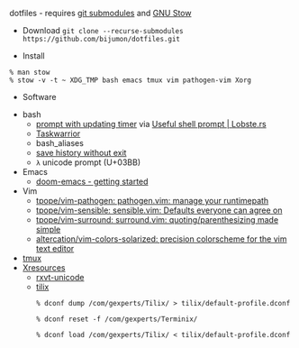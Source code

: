 dotfiles - requires [git submodules](https://git-scm.com/book/en/v2/Git-Tools-Submodules) and [GNU Stow](https://www.gnu.org/software/stow/manual/stow.html#Introduction)

+ Download
`git clone --recurse-submodules https://github.com/bijumon/dotfiles.git`

+ Install
``` shell
% man stow
% stow -v -t ~ XDG_TMP bash emacs tmux vim pathogen-vim Xorg
```

+ Software
 - bash
   * [prompt with updating timer](https://redandblack.io/blog/2020/bash-prompt-with-updating-time/) via [Useful shell prompt | Lobste.rs](https://lobste.rs/s/s5jj3v/useful_shell_prompt)
   * [Taskwarrior](https://taskwarrior.org/docs/start.html)
   * bash_aliases
   * [save history without exit](https://superuser.com/questions/555310/bash-save-history-without-exit)
   * `λ` unicode prompt (U+03BB)
 - Emacs
   * [doom-emacs - getting started](https://github.com/hlissner/doom-emacs/blob/develop/docs/getting_started.org)
 - Vim
   * [tpope/vim-pathogen: pathogen.vim: manage your runtimepath](https://github.com/tpope/vim-pathogen)
   * [tpope/vim-sensible: sensible.vim: Defaults everyone can agree on](https://github.com/tpope/vim-sensible)
   * [tpope/vim-surround: surround.vim: quoting/parenthesizing made simple](https://github.com/tpope/vim-surround)
   * [altercation/vim-colors-solarized: precision colorscheme for the vim text editor](https://github.com/altercation/vim-colors-solarized)
 - [tmux](https://github.com/tmux/tmux/wiki)
 - [Xresources](https://github.com/bijumon/dotfiles/blob/main/Xorg/.Xresources)
   * [rxvt-unicode](https://github.com/bijumon/dotfiles/blob/main/Xorg/.Xresources)
   * [tilix](https://github.com/gnunn1/tilix/)
     ``` shell 
     % dconf dump /com/gexperts/Tilix/ > tilix/default-profile.dconf
     
     % dconf reset -f /com/gexperts/Terminix/
     
     % dconf load /com/gexperts/Tilix/ < tilix/default-profile.dconf
     ```
